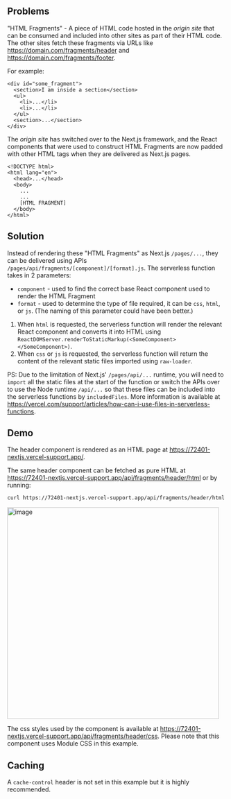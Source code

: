 ## Problems

"HTML Fragments" - A piece of HTML code hosted in the _origin site_ that can be consumed and included into other sites as part of their HTML code. The other sites fetch these fragments via URLs like https://domain.com/fragments/header and https://domain.com/fragments/footer.

For example:

```
<div id="some_fragment">
  <section>I am inside a section</section>
  <ul>
    <li>...</li>
    <li>...</li>
  </ul>
  <section>...</section>
</div>
```

The _origin site_ has switched over to the Next.js framework, and the React components that were used to construct HTML Fragments are now padded with other HTML tags when they are delivered as Next.js pages.

```
<!DOCTYPE html>
<html lang="en">
  <head>...</head>
  <body>
    ...
    ...
    [HTML FRAGMENT]
  </body>
</html>
```


## Solution

Instead of rendering these "HTML Fragments" as Next.js `/pages/...`, they can be delivered using APIs `/pages/api/fragments/[component]/[format].js`. The serverless function takes in 2 parameters:

- `component` - used to find the correct base React component used to render the HTML Fragment
- `format` - used to determine the type of file required, it can be `css`, `html`, or `js`. (The naming of this parameter could have been better.)

1. When `html` is requested, the serverless function will render the relevant React component and converts it into HTML using `ReactDOMServer.renderToStaticMarkup(<SomeComponent></SomeComponent>)`.
2. When `css` or `js` is requested, the serverless function will return the content of the relevant static files imported using `raw-loader`.

PS: Due to the limitation of Next.js' `/pages/api/...` runtime, you will need to `import` all the static files at the start of the function or switch the APIs over to use the Node runtime `/api/...` so that these files can be included into the serverless functions by `includedFiles`. More information is available at https://vercel.com/support/articles/how-can-i-use-files-in-serverless-functions.

## Demo

The header component is rendered as an HTML page at https://72401-nextjs.vercel-support.app/.

The same header component can be fetched as pure HTML at https://72401-nextjs.vercel-support.app/api/fragments/header/html or by running: 

```bash
curl https://72401-nextjs.vercel-support.app/api/fragments/header/html
```

<img width="488" alt="image" src="https://user-images.githubusercontent.com/179761/158372307-a509225b-bf3e-41c4-b9aa-801abf745aaa.png">

The css styles used by the component is available at https://72401-nextjs.vercel-support.app/api/fragments/header/css. Please note that this component uses Module CSS in this example.

## Caching

A `cache-control` header is not set in this example but it is highly recommended.

